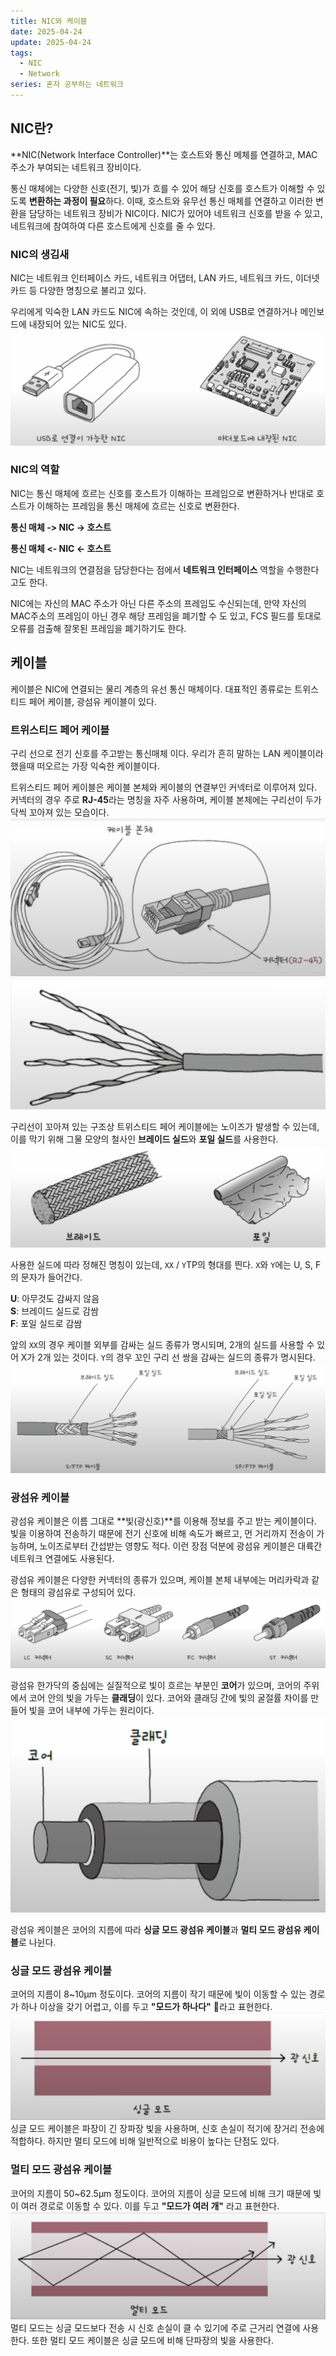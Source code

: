 ```yaml
---
title: NIC와 케이블
date: 2025-04-24
update: 2025-04-24
tags:
  - NIC
  - Network
series: 혼자 공부하는 네트워크
---
```

## NIC란?
**NIC(Network Interface Controller)**는 호스트와 통신 메체를 연결하고, MAC 주소가 부여되는 네트워크 장비이다. 

통신 매체에는 다양한 신호(전기, 빛)가 흐를 수 있어 해당 신호를 호스트가 이해할 수 있도록 **변환하는 과정이 필요**하다. 이때, 호스트와 유무선 통신 매체를 연결하고 이러한 변환을 담당하는 네트워크 장비가 NIC이다.
NIC가 있어야 네트워크 신호를 받을 수 있고, 네트워크에 참여하여 다른 호스트에게 신호를 줄 수 있다.

### NIC의 생김새
NIC는 네트워크 인터페이스 카드, 네트워크 어댑터, LAN 카드, 네트워크 카드, 이더넷 카드 등 다양한 명칭으로 불리고 있다. 

우리에게 익숙한 LAN 카드도 NIC에 속하는 것인데, 이 외에 USB로 연결하거나 메인보드에 내장되어 있는 NIC도 있다.
![해당 사진 이외에 여러 NIC가 있다](NIC_ex_1.png)

### NIC의 역할
NIC는 통신 매체에 흐르는 신호를 호스트가 이해하는 프레임으로 변환하거나 반대로 호스트가 이해하는 프레임을 통신 매체에 흐르는 신호로 변환한다.

**통신 매체 -> NIC -> 호스트**

**통신 매체 <- NIC <- 호스트**

NIC는 네트워크의 연결점을 담당한다는 점에서 **네트워크 인터페이스** 역할을 수행한다고도 한다.

NIC에는 자신의 MAC 주소가 아닌 다른 주소의 프레임도 수신되는데, 만약 자신의 MAC주소의 프레임이 아닌 경우 해당 프레임을 폐기할 수 도 있고, FCS 필드를 토대로 오류를 검출해 잘못된 프레임을 폐기하기도 한다.

## 케이블
케이블은 NIC에 연결되는 물리 계층의 유선 통신 매체이다. 대표적인 종류로는 트위스티드 페어 케이블, 광섬유 케이블이 있다.

### 트위스티드 페어 케이블
구리 선으로 전기 신호를 주고받는 통신매체 이다. 우리가 흔히 말하는 LAN 케이블이라 했을때 떠오르는 가장 익숙한 케이블이다.

트위스티드 페어 케이블은 케이블 본체와 케이블의 연결부인 커넥터로 이루어져 있다. 
커넥터의 경우 주로 **RJ-45**라는 명칭을 자주 사용하며, 케이블 본체에는 구리선이 두가닥씩 꼬아져 있는 모습이다.
![RJ-45 커넥터](Cable_RJ-45.png)
![2가닥씩 꼬어져 있는 케이블 본체](Cable_line.png)

구리선이 꼬아져 있는 구조상 트위스티드 페어 케이블에는 노이즈가 발생할 수 있는데, 이를 막기 위해 그물 모양의 철사인 **브레이드 실드**와 **포일 실드**를 사용한다.
![브레이드와 포일](Cable_shield.png)

사용한 실드에 따라 정해진 명칭이 있는데,  `XX` / `Y`TP의 형대를 띈다.
`X`와 `Y`에는 U, S, F의 문자가 들어간다.

**U**: 아무것도 감싸지 않음<br/>
**S**: 브레이드 실드로 감쌈<br/>
**F**: 포일 실드로 감쌈

앞의 `XX`의 경우 케이블 외부를 감싸는 실드 종류가 명시되며, 2개의 실드를 사용할 수 있어 X가 2개 있는 것이다. `Y`의 경우 꼬인 구리 선 쌍을 감싸는 실드의 종류가 명시된다.
![S/FTP과 SF/FTP 케이블](Cable_ex_1.png)

### 광섬유 케이블
광섬유 케이블은 이름 그대로 **빛(광신호)**를 이용해 정보를 주고 받는 케이블이다. 빛을 이용하여 전송하기 때문에 전기 신호에 비해 속도가 빠르고, 먼 거리까지 전송이 가능하며, 노이즈로부터 간섭받는 영향도 적다. 이런 장점 덕분에 광섬유 케이블은 대륙간 네트워크 연결에도 사용된다.

광섬유 케이블은 다양한 커넥터의 종류가 있으며, 케이블 본체 내부에는 머리카락과 같은 형태의 광섬유로 구성되어 있다.
![광섬유 케이블 커넥터 종류들](Cable_light_type.png)

광섬유 한가닥의 중심에는 실질적으로 빛이 흐르는 부분인 **코어**가 있으며, 코어의 주위에서 코어 안의 빛을 가두는 **클래딩**이 있다. 코어와 클래딩 간에 빛의 굴절률 차이를 만들어 빛을 코어 내부에 가두는 원리이다.
![코어와 클래딩](Cable_light_detail.png)

광섬유 케이블은 코어의 지름에 따라 **싱글 모드 광섬유 케이블**과 **멀티 모드 광섬유 케이블**로 나뉜다.
### 싱글 모드 광섬유 케이블
코어의 지름이 8~10µm 정도이다. 코어의 지름이 작기 때문에 빛이 이동할 수 있는 경로가 하나 이상을 갖기 어렵고, 이를 두고 **"모드가 하나다"** 라고 표현한다.
![싱글 모드 광섬유 케이블의 단면도 예시](Cable_single_mode.png)
싱글 모드 케이블은 파장이 긴 장파장 빛을 사용하며, 신호 손실이 적기에 장거리 전송에 적합하다. 하지만 멀티 모드에 비해 일반적으로 비용이 높다는 단점도 있다.

### 멀티 모드 광섬유 케이블
코어의 지름이 50~62.5µm 정도이다. 코어의 지름이 싱글 모드에 비해 크기 때문에 빛이 여러 경로로 이동할 수 있다. 이를 두고 **"모드가 여러 개"** 라고 표현한다.
![](Cable_multi_mode.png)
멀티 모드는 싱글 모드보다 전송 시 신호 손실이 클 수 있기에 주로 근거리 연결에 사용한다. 또한 멀티 모드 케이블은 싱글 모드에 비해 단파장의 빛을 사용한다.